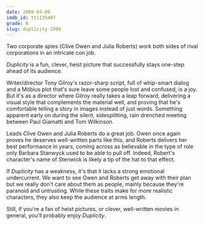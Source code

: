 ```yaml
---
date: 2009-04-09
imdb_id: tt1135487
grade: B
slug: duplicity-2009
---
```


Two corporate spies (Clive Owen and Julia Roberts) work both sides of rival corporations in an intricate con job.

_Duplicity_ is a fun, clever, heist picture that successfully stays one-step ahead of its audience.

Writer/director Tony Gilroy's razor-sharp script, full of whip-smart dialog and a Möbius plot that's sure leave some people lost and confused, is a joy. But it's as a director where Gilroy really takes a leap forward, delivering a visual style that complements the material well, and proving that he's comfortable telling a story in images instead of just words. Something apparent early on during the silent, sidesplitting, rain drenched meeting between Paul Giamatti and Tom Wilkinson.

Leads Clive Owen and Julia Roberts do a great job. Owen once again proves he deserves well-written parts like this, and Roberts delivers her best performance in years, coming across as believable in the type of role only Barbara Stanwyck used to be able to pull off. Indeed, Robert's character's name of Stenwick is likely a tip of the hat to that effect.

If _Duplicity_ has a weakness, it's that it lacks a strong emotional undercurrent. We want to see Owen and Roberts get away with their plan but we really don't care about them as people, mainly because they're paranoid and untrusting. While these traits make for more realistic characters, they also keep the audience at arms length.

Still, if you're a fan of heist pictures, or clever, well-written movies in general, you'll probably enjoy _Duplicity_.
